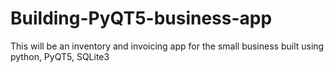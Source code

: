 # Building-PyQT5-business-app
This will be an inventory and invoicing app for the small business built using python, PyQT5, SQLite3
